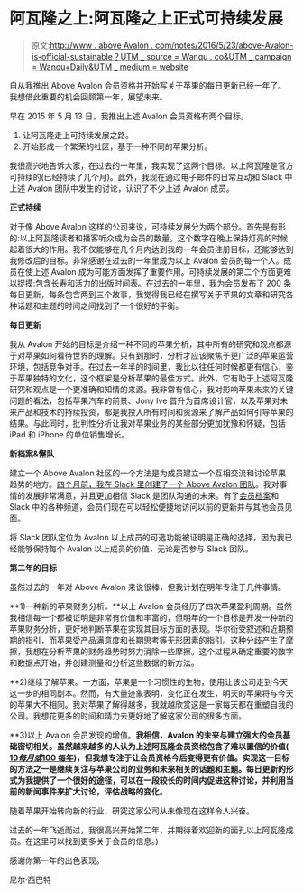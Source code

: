 # 阿瓦隆之上:阿瓦隆之上正式可持续发展

> 原文:[http://www . above Avalon . com/notes/2016/5/23/above-Avalon-is-official-sustainable？UTM _ source = Wanqu . co&UTM _ campaign = Wanqu+Daily&UTM _ medium = website](http://www.aboveavalon.com/notes/2016/5/23/above-avalon-is-officially-sustainable?utm_source=wanqu.co&utm_campaign=Wanqu+Daily&utm_medium=website)

自从我推出 Above Avalon 会员资格并开始写关于苹果的每日更新已经一年了。我想借此重要的机会回顾第一年，展望未来。

早在 2015 年 5 月 13 日，我推出上述 Avalon 会员资格有两个目标。

1.  让阿瓦隆走上可持续发展之路。
2.  开始形成一个繁荣的社区，基于一种不同的苹果分析。

我很高兴地告诉大家，在过去的一年里，我实现了这两个目标。以上阿瓦隆是官方可持续的(已经持续了几个月)。此外，我现在通过电子邮件的日常互动和 Slack 中上述 Avalon 团队中发生的讨论，认识了不少上述 Avalon 成员。

**正式持续**

对于像 Above Avalon 这样的公司来说，可持续发展分为两个部分。首先是有形的:以上阿瓦隆读者和播客听众成为会员的数量。这个数字在晚上保持灯亮的时候起着很大的作用。我不仅能够在几个月内达到我的一年会员注册目标，还能够达到我修改后的目标。非常感谢在过去的一年里成为以上 Avalon 会员的每一个人。成员在使上述 Avalon 成为可能方面发挥了重要作用。可持续发展的第二个方面更难以捉摸:包含长寿和活力的出版时间表。在过去的一年里，我为会员发布了 200 条每日更新，每条包含两到三个故事，我觉得我已经在撰写关于苹果的文章和研究各种话题和主题的时间之间找到了一个很好的平衡。

**每日更新**

我从 Avalon 开始的目标是介绍一种不同的苹果分析，其中所有的研究和观点都源于对苹果如何看待世界的理解。只有到那时，分析才应该聚焦于更广泛的苹果运营环境，包括竞争对手。在过去一年半的时间里，我比以往任何时候都更有信心，鉴于苹果独特的文化，这个框架是分析苹果的最佳方式。此外，它有助于上述阿瓦隆研究和观点是一个更准确和知情的来源。我非常有信心，我对影响苹果未来的关键问题的看法，包括苹果汽车的前景、Jony Ive 晋升为首席设计官，以及苹果对未来产品和技术的持续投资，都是我投入所有时间和资源来了解产品如何引导苹果的结果。与此同时，批判性分析让我对苹果业务的某些部分更加犹豫和怀疑，包括 iPad 和 iPhone 的单位销售增长。

**新档案&懈队**

建立一个 Above Avalon 社区的一个方法是为成员建立一个互相交流和讨论苹果趋势的地方。[四个月前，我在 Slack 里创建了一个 Above Avalon 团队](http://www.aboveavalon.com/notes/2016/1/7/introducing-new-member-features-and-a-slack-team)。我对事情的发展非常满意，并且更加相信 Slack 是团队沟通的未来。有了[会员档案](http://www.aboveavalon.com/dailyupdates/)和 Slack 中的各种频道，会员们现在可以轻松便捷地访问以前的更新并与其他会员见面。

将 Slack 团队定位为 Avalon 以上成员的可选功能被证明是正确的选择，因为我已经能够保持每个 Avalon 以上成员的价值，无论是否参与 Slack 团队。

**第二年的目标**

虽然过去的一年对 Above Avalon 来说很棒，但我计划在明年专注于几件事情。

**1)一种新的苹果财务分析。**以上 Avalon 会员经历了四次苹果盈利周期。虽然我相信每一个都被证明是非常有价值和丰富的，但明年的一个目标是开发一种新的苹果财务分析，更好地判断苹果在实现其目标方面的表现。华尔街受叙述和近期预期的指引，而苹果受产品满意度和长期思考等无形因素的指引。这种分歧产生了摩擦，我想在分析苹果的财务趋势时努力消除一些摩擦。这个过程从确定重要的数字和数据点开始，并创建测量和分析这些数据的新方法。

**2)继续了解苹果。一方面，苹果是一个习惯性的生物，使用让该公司走到今天这一步的相同剧本。然而，有大量迹象表明，变化正在发生，明天的苹果将与今天的苹果大不相同。我对苹果了解得越多，我就越欣赏这是一家每天都在重塑自我的公司。我想花更多的时间和精力去更好地了解这家公司的很多方面。

**3)以上 Avalon 会员发现的增值。**我相信，Avalon 的未来与建立强大的会员基础密切相关。虽然越来越多的人认为上述阿瓦隆会员资格包含了难以置信的价值( [$10 每月或$100 每年](http://www.aboveavalon.com/membership/))，但我想专注于让会员资格今后变得更有价值。实现这一目标的方法之一是继续关注与苹果公司的业务和未来相关的话题和主题。每日更新的形式为我提供了一个很好的途径，可以在一段较长的时间内促进这种讨论，并利用当前的新闻事件来扩大讨论，评估战略的变化。**

随着苹果开始转向新的行业，研究这家公司从未像现在这样令人兴奋。

过去的一年飞逝而过，我很高兴开始第二年，并期待着欢迎新的面孔以上阿瓦隆成员。在这里可以找到更多关于会员的信息。)

感谢你第一年的出色表现。

尼尔·西巴特